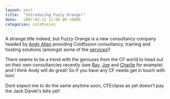 ```yaml
---
layout: post
title:  "Introducing Fuzzy Orange!"
date:   2007-02-21 11:08 AM +0000
categories: coldfusion
---
```

A strange title indeed, but Fuzzy Orange is a new consultancy company headed by <a href="http://www.creative-restraint.co.uk">Andy Allan</a> providing Coldfusion consultancy, training and hosting solutions (amongst some of the <A href="http://www.creative-restraint.co.uk/blog/index.cfm/2007/2/20/Fuzzy-Orange-Ltd---Consultancy">services</a>!)

There seems to be a trend with the geniuses from the CF world to head out on their own consultancies recently (see <a href="http://ray.camdenfamily.com/">Ray</a>, <a href="http://www.firemoss.com/">Joe</a> and <a href="http://www.carehart.org/">Charlie</a> for example) and I think Andy will do great! So if you have any CF needs get in touch with him!

Dont expect me to do the same anytime soon, CFEclipse as yet doesn't pay the Jack Daniel's bills yet!